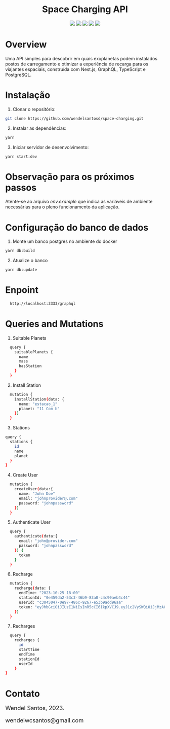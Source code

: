<div>
<h1 align="center">
  Space Charging API
</h1>
</div>

<div align="center">

<img src="https://img.shields.io/badge/Typescript-5.1.3-3198c6">

<img src="https://img.shields.io/badge/NodeJS-18.17.1-026e00">

<img src="https://img.shields.io/badge/NestJS-10.1.17-ea2845">

<img src="https://img.shields.io/badge/GraphQL-16.8.1-e10098">

<img src="https://img.shields.io/badge/PostgreSQL-16.0.0-0069d9">

</div>

# Overview

Uma API simples para descobrir em quais exoplanetas podem instalados postos de carregamento e otimizar a experiência de recarga para os viajantes espaciais, construída com Nest.js, GraphQL, TypeScript e PostgreSQL.

# Instalação

1. Clonar o repositório:

```bash
git clone https://github.com/wendelsantosd/space-charging.git
```

2. Instalar as dependências:

```bash
yarn
```

3. Iniciar servidor de desenvolvimento:

```bash
yarn start:dev
```

# Observação para os próximos passos

Atente-se ao arquivo *env.example* que indica as variáveis de ambiente necessárias para o pleno funcionamento da aplicação.

# Configuração do banco de dados

1. Monte um banco postgres no ambiente do docker

```bash
yarn db:build
```

2. Atualize o banco

```bash
yarn db:update
```

# Enpoint

```bash
  http://localhost:3333/graphql
```

# Queries and Mutations

1. Suitable Planets

```bash
  query {
    suitablePlanets {
      name
      mass
      hasStation
    }
  }
```

2. Install Station

```bash
  mutation {
    installStation(data: {
      name: "estacao_1"
      planet: "11 Com b"
    })
  }
```

3. Stations

```bash
query {
  stations {
    id
    name
    planet
  }
}
```

4. Create User

```bash
  mutation {
    createUser(data:{
      name: "John Doe"
      email: "johnprovider@.com"
      password: "johnpassword"
    })
  }
```

5. Authenticate User

```bash
  query {
    authenticate(data:{
      email: "john@provider.com"
      password: "johnpassword"
    }) {
      token
    }
  }
```

6. Recharge

```bash
  mutation {
    recharge(data: {
      endTime: "2023-10-25 18:00"
      stationId: "0e459da2-53c3-46b9-83a0-c4c90aeb4c44"
      userId: "c3045047-0e97-486c-9267-e53b9add96aa"
      token: "eyJhbGciOiJIUzI1NiIsInR5cCI6IkpXVCJ9.eyJ1c2VySWQiOiJjMzA0NTA0Ny0wZTk3LTQ4NmMtOTI2Ny1lNTNiOWFkZDk2YWEiLCJpYXQiOjE2OTU2NTA3OTUsImV4cCI6MTcyNzIwODM5NX0.Y-JDZ6lGz-0npPAOCvBENPQPQL_6ng5FRIn0FgKsxYY"
    })
  }
```

7. Recharges

```bash 
  query {
    recharges {
      id
      startTime
      endTime
      stationId
      userId
    }
}
```

# Contato

<p style="font-size: 18px;">
Wendel Santos, 2023.
</p>
<p style="font-size: 18px;">
wendelwcsantos@gmail.com
</p>
